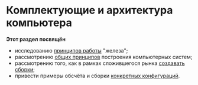 # Комплектующие и архитектура компьютера

**Этот раздел посвящён**

- исследованию [принципов работы](components/README.md) "железа";
- рассмотрению [общих принципов](arch/README.md) построения компьютерных систем;
- рассмотрению того, как в рамках сложившегося рынка [создавать сборки](mach-conf/README.md);
- привести примеры обсчёта и сборки [конкретных конфигураций](specifications/README.md).
